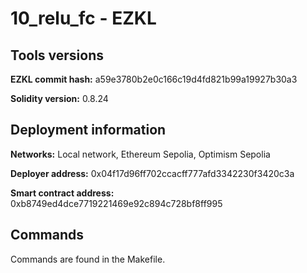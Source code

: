# 10_relu_fc - EZKL

## Tools versions

**EZKL commit hash:** a59e3780b2e0c166c19d4fd821b99a19927b30a3

**Solidity version:** 0.8.24

## Deployment information

**Networks:** Local network, Ethereum Sepolia, Optimism Sepolia

**Deployer address:** 0x04f17d96ff702ccacff777afd3342230f3420c3a

**Smart contract address:** 0xb8749ed4dce7719221469e92c894c728bf8ff995

## Commands

Commands are found in the Makefile.
